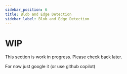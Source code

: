 ```yaml
---
sidebar_position: 6
title: Blob and Edge Detection
sidebar_label: Blob and Edge Detection
---
```


# WIP

This section is work in progress. Please check back later.

For now just google it (or use github copilot)
